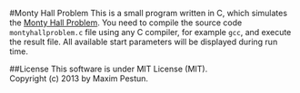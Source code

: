 #Monty Hall Problem
This is a small program written in C, which simulates the [Monty Hall Problem]. You need to compile the source code
`montyhallproblem.c` file using any C compiler, for example `gcc`, and execute the result file. All
available start parameters will be displayed during run time.

##License
This software is under MIT License (MIT).  
Copyright (c) 2013 by Maxim Pestun.

 [Monty Hall Problem]: http://en.wikipedia.org/wiki/Monty_Hall_problem
